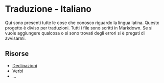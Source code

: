 # Traduzione - Italiano
Qui sono presenti tutte le cose che conosco riguardo la lingua latina. Questo progetto è diviso per traduzioni.
Tutti i file sono scritti in Markdown. Se si vuole aggiungere qualcosa o si sono trovati degli errori si è pregati di avvisarmi.

## Risorse

+ [Declinazioni](https://github.com/aziis98/LatinReference/blob/master/italiano/declinazioni/declinazioni.md)
+ [Verbi](https://github.com/aziis98/LatinReference/blob/master/italiano/404.md)
+ ...
